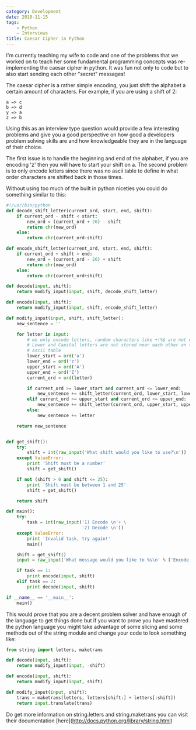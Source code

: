 ```yaml
---
category: Development
date: 2010-11-15
tags:
    - Python
    - Interviews
title: Caesar Cipher in Python
---
```


I\'m currently teaching my wife to code and one of the problems that we
worked on to teach her some fundamental programming concepts was
re-implementing the caesar cipher in python. It was fun not only to code
but to also start sending each other \"secret\" messages!

The caesar cipher is a rather simple encoding, you just shift the
alphabet a certain amount of characters. For example, if you are using a
shift of 2:

```
a => c
b => d
y => a
z => b
```

Using this as an interview type question would provide a few interesting
problems and give you a good perspective on how good a developers
problem solving skills are and how knowledgeable they are in the
language of their choice.

The first issue is to handle the beginning and end of the alphabet, if
you are encoding \'z\' then you will have to start your shift on a. The
second problem is to only encode letters since there was no ascii table
to define in what order characters are shifted back in those times.

Without using too much of the built in python niceties you could do
something similar to this:

```python
#!/usr/bin/python
def decode_shift_letter(current_ord, start, end, shift):
    if current_ord - shift < start:
        new_ord = (current_ord + 26) - shift
        return chr(new_ord)
    else:
        return chr(current_ord-shift)

def encode_shift_letter(current_ord, start, end, shift):
    if current_ord + shift > end:
        new_ord = (current_ord - 26) + shift
        return chr(new_ord)
    else:
        return chr(current_ord+shift)

def decode(input, shift):
    return modify_input(input, shift, decode_shift_letter)

def encode(input, shift):
    return modify_input(input, shift, encode_shift_letter)

def modify_input(input, shift, shift_letter):
    new_sentence = ''

    for letter in input:
        # we only encode letters, random characters like +!%$ are not encoded.
        # Lower and Capital letters are not stored near each other on the
        # ascii table
        lower_start = ord('a')
        lower_end = ord('z')
        upper_start = ord('A')
        upper_end = ord('Z')
        current_ord = ord(letter)

        if current_ord >= lower_start and current_ord <= lower_end:
            new_sentence += shift_letter(current_ord, lower_start, lower_end, shift)
        elif current_ord >= upper_start and current_ord <= upper_end:
            new_sentence += shift_letter(current_ord, upper_start, upper_end, shift)
        else:
            new_sentence += letter

    return new_sentence


def get_shift():
    try:
        shift = int(raw_input('What shift would you like to use?\n'))
    except ValueError:
        print 'Shift must be a number'
        shift = get_shift()

    if not (shift > 0 and shift <= 25):
        print 'Shift must be between 1 and 25'
        shift = get_shift()

    return shift

def main():
    try:
        task = int(raw_input('1) Encode \n'+ \
                             '2) Decode \n'))
    except ValueError:
        print 'Invalid task, try again!'
        main()

    shift = get_shift()
    input = raw_input('What message would you like to %s\n' % ('Encode' if task == 1 else 'Decode'))

    if task == 1:
        print encode(input, shift)
    elif task == 2:
        print decode(input, shift)

if __name__ == '__main__':
    main()
```

This would prove that you are a decent problem solver and have enough of
the language to get things done but if you want to prove you have
mastered the python language you might take advantage of some slicing
and some methods out of the string module and change your code to look
something like:

```python
from string import letters, maketrans

def decode(input, shift):
    return modify_input(input, -shift)

def encode(input, shift):
    return modify_input(input, shift)

def modify_input(input, shift):
    trans = maketrans(letters, letters[shift:] + letters[:shift])
    return input.translate(trans)
```

Do get more information on string.letters and string.maketrans you can
visit their documentation
\[here\](<http://docs.python.org/library/string.html>)
